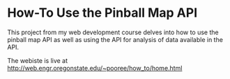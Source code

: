 # How-To Use the Pinball Map API

This project from my web development course delves into how to use the pinball map API as well as using the API for analysis of data available in the API. 

The webiste is live at http://web.engr.oregonstate.edu/~pooree/how_to/home.html
